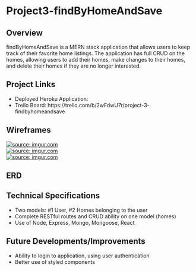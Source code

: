 # Project3-findByHomeAndSave

## Overview
findByHomeAndSave is a MERN stack application that allows users to keep track of their favorite home listings. The application has full CRUD on the homes, allowing users to add their homes, make changes to their homes, and delete their homes if they are no longer interested. 

## Project Links
<ul>
<li>Deployed Heroku Application: </li>
<li>Trello Board: https://trello.com/b/2wFdwU7r/project-3-findbyhomeandsave</li>
</ul>

## Wireframes
<a href="https://imgur.com/eC8mr52"><img src="https://i.imgur.com/eC8mr52.png?1" title="source: imgur.com" /></a><br>
<a href="https://imgur.com/9lyVSdr"><img src="https://i.imgur.com/9lyVSdr.png?1" title="source: imgur.com" /></a><br>
<a href="https://imgur.com/Z2XC7G3"><img src="https://i.imgur.com/Z2XC7G3.png?1" title="source: imgur.com" /></a><br>

## ERD


## Technical Specifications
<ul>
<li>Two models: #1 User, #2 Homes belonging to the user</li>
<li>Complete RESTful routes and CRUD ability on one model (homes)</li>
<li>Use of Node, Express, Mongo, Mongoose, React</li>
</ul>

## Future Developments/Improvements
<ul>
<li>Ability to login to application, using user authentication</li>
<li>Better use of styled components</li>
</ul>